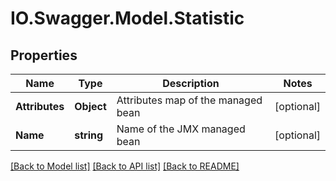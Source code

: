 # IO.Swagger.Model.Statistic
## Properties

Name | Type | Description | Notes
------------ | ------------- | ------------- | -------------
**Attributes** | **Object** | Attributes map of the managed bean | [optional] 
**Name** | **string** | Name of the JMX managed bean | [optional] 

[[Back to Model list]](../README.md#documentation-for-models) [[Back to API list]](../README.md#documentation-for-api-endpoints) [[Back to README]](../README.md)

